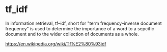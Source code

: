 # tf_idf
In information retrieval, tf–idf, short for "term frequency–inverse document frequency" is used to determine the importance of a word to a sepcific document and to the wider collection of documents as a whole.


https://en.wikipedia.org/wiki/Tf%E2%80%93idf
